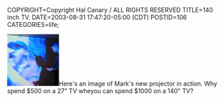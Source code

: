 COPYRIGHT=Copyright Hal Canary / ALL RIGHTS RESERVED
TITLE=140 inch TV.
DATE=2003-08-31 17:47:20-05:00 (CDT)
POSTID=106
CATEGORIES=life;

 [![modern art](/photos/thumb/2003-08-29-tv-140-inches.jpg)](/photos/2003-08-29-tv-140-inches.jpg)Here's an image of Mark's new projector in action. Why spend $500 on a 27" TV wheyou can spend $1000 on a 140" TV?
